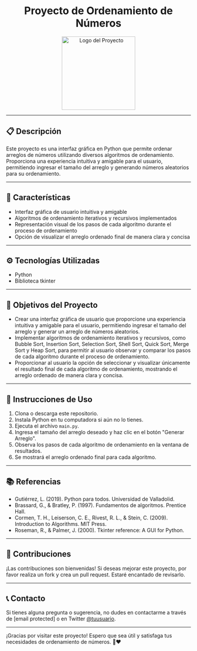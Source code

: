 <h1 align="center">Proyecto de Ordenamiento de Números</h1>

<p align="center">
  <img src="project_logo.png" alt="Logo del Proyecto" width="200">
</p>

---

## 📋 Descripción

Este proyecto es una interfaz gráfica en Python que permite ordenar arreglos de números utilizando diversos algoritmos de ordenamiento. Proporciona una experiencia intuitiva y amigable para el usuario, permitiendo ingresar el tamaño del arreglo y generando números aleatorios para su ordenamiento.

---

## 🚀 Características

- Interfaz gráfica de usuario intuitiva y amigable
- Algoritmos de ordenamiento iterativos y recursivos implementados
- Representación visual de los pasos de cada algoritmo durante el proceso de ordenamiento
- Opción de visualizar el arreglo ordenado final de manera clara y concisa

---

## ⚙️ Tecnologías Utilizadas

- Python
- Biblioteca tkinter

---

## 🎯 Objetivos del Proyecto

- Crear una interfaz gráfica de usuario que proporcione una experiencia intuitiva y amigable para el usuario, permitiendo ingresar el tamaño del arreglo y generar un arreglo de números aleatorios.
- Implementar algoritmos de ordenamiento iterativos y recursivos, como Bubble Sort, Insertion Sort, Selection Sort, Shell Sort, Quick Sort, Merge Sort y Heap Sort, para permitir al usuario observar y comparar los pasos de cada algoritmo durante el proceso de ordenamiento.
- Proporcionar al usuario la opción de seleccionar y visualizar únicamente el resultado final de cada algoritmo de ordenamiento, mostrando el arreglo ordenado de manera clara y concisa.

---

## 📄 Instrucciones de Uso

1. Clona o descarga este repositorio.
2. Instala Python en tu computadora si aún no lo tienes.
3. Ejecuta el archivo `main.py`.
4. Ingresa el tamaño del arreglo deseado y haz clic en el botón "Generar Arreglo".
5. Observa los pasos de cada algoritmo de ordenamiento en la ventana de resultados.
6. Se mostrará el arreglo ordenado final para cada algoritmo.

---

## 📚 Referencias

- Gutiérrez, L. (2019). Python para todos. Universidad de Valladolid.
- Brassard, G., & Bratley, P. (1997). Fundamentos de algoritmos. Prentice Hall.
- Cormen, T. H., Leiserson, C. E., Rivest, R. L., & Stein, C. (2009). Introduction to Algorithms. MIT Press.
- Roseman, R., & Palmer, J. (2000). Tkinter reference: A GUI for Python.

---

## 📝 Contribuciones

¡Las contribuciones son bienvenidas! Si deseas mejorar este proyecto, por favor realiza un fork y crea un pull request. Estaré encantado de revisarlo.

---

## 📞 Contacto

Si tienes alguna pregunta o sugerencia, no dudes en contactarme a través de [email protected] o en Twitter [@tuusuario](https://twitter.com/tuusuario).

---

¡Gracias por visitar este proyecto! Espero que sea útil y satisfaga tus necesidades de ordenamiento de números. 🔢❤️
